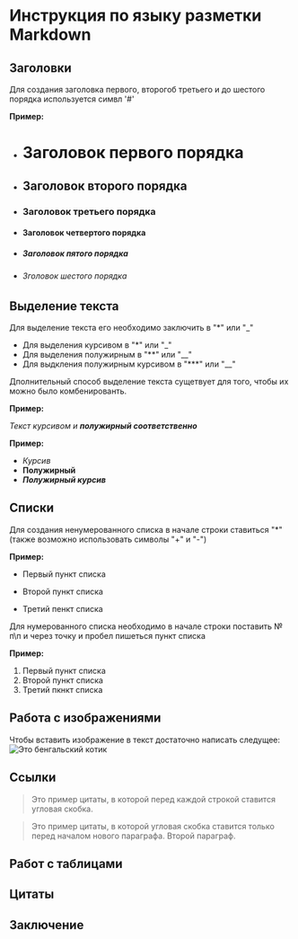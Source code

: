 # Инструкция по языку разметки Markdown

## Заголовки
Для создания заголовка первого, второгоб третьего и до шестого порядка используется симвл '#'

**Пример:**
* # Заголовок первого порядка
* ## Заголовок второго порядка
* ### Заголовок третьего порядка
* #### Заголовок четвертого порядка
* ##### Заголовок пятого порядка
* ###### Зголовок шестого порядка

## Выделение текста
Для выделение текста его необходимо заключить в "*" или "_"

* Для выделения курсивом в "*" или "_"
* Для выделения полужирным в "**" или "__"
* Для выдкления полужирным курсивом в "***" или "__"

Дполнительный способ выделение текста сущетвует для того, чтобы их можно было комбенированть.

**Пример:**

_Текст курсивом и **полужирный соответственно**_

**Пример:**
* *Курсив*
* **Полужирный**
* ***Полужирный курсив***
 
## Списки
Для создания ненумерованного списка в начале строки ставиться "*" (также возможно использовать символы "+" и "-")

**Пример:**
- Первый пункт списка
* Второй пункт списка 
+ Третий пенкт списка

Для нумерованного списка необходимо в начале строки поставить № п\п и через точку и пробел пишеться пункт списка

**Пример:** 
1. Первый пункт списка
2. Второй пункт списка
3. Третий пкнкт списка

## Работа с изображениями

Чтобы вставить изображение в текст достаточно написать следущее: ![Это бенгальский котик](Cat.jpg)

## Cсылки

>Это пример цитаты,
>в которой перед каждой строкой
>ставится угловая скобка.

>Это пример цитаты,
в которой угловая скобка
ставится только перед началом нового параграфа.
>Второй параграф.
## Работ с таблицами

## Цитаты

## Заключение